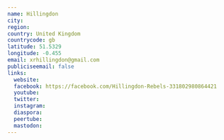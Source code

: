 ```yaml
---
name: Hillingdon
city:
region:
country: United Kingdom
countrycode: gb
latitude: 51.5329
longitude: -0.455
email: xrhillingdon@gmail.com
publiciseemail: false
links:
  website:
  facebook: https://facebook.com/Hillingdon-Rebels-331802980864421
  youtube:
  twitter:
  instagram:
  diaspora:
  peertube:
  mastodon:
---
```

